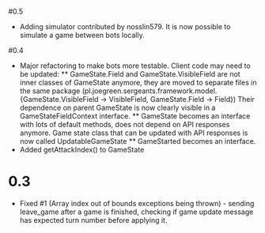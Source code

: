 #0.5
* Adding simulator contributed by nosslin579. It is now possible to simulate a game between bots locally. 

#0.4
* Major refactoring to make bots more testable. Client code may need to be updated:
** GameState.Field and GameState.VisibleField are not inner classes of GameState anymore, they are moved to separate files in the same package
(pl.joegreen.sergeants.framework.model.{GameState.VisibleField -> VisibleField, GameState.Field -> Field})
Their dependence on parent GameState is now clearly visible in a GameStateFieldContext interface.
** GameState becomes an interface with lots of default methods, does not depend on API responses anymore.
Game state class that can be updated with API responses is now called UpdatableGameState
** GameStarted becomes an interface.
* Added getAttackIndex() to GameState

# 0.3
* Fixed #1 (Array index out of bounds exceptions being thrown) - sending leave_game after a game is finished, checking if game update message has expected turn number before applying it.
